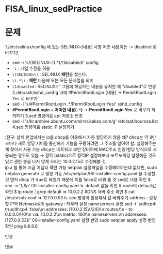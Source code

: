 # FISA_linux_sedPractice
# 문제
1./etc/selinux/config 에 있는 SELINUX=[내용] 사항 어떤 내용이든 -> disabled 로 바꾸기!
- sed -i 's/\(SELINUX=\)\(.*\)/\1disabled/' config
- `-i` : 파일 수정을 허용
- `\(SELINUX=\)` : SELINUX **패턴**을 찾는다.
- `\(.*\)` : **패턴** 다음에 오는 모든 문자열을 의미
- `\1disabled` : SELINUX=" 그룹에 해당하는 내용을 유지한 채 "disabled"로 변경
2./etc/ssh/sshd_config 내에 #PermitRootLogin [내용] → PermitRootLogin Yes 로 바꾸기’
 - sed -i 's/#PermitRootLogin .*/PermitRootLogin Yes/' sshd_config
 - **#PermitRootLogin + 어떠한 내용(`.*`)** → **PermitRootLogin Yes** 로 바꾸기 처리하기
3.sed 명령어로 apt 저장소 변경
 - sed -i 's/kr.archive.ubuntu.com/mirror.kakao.com/g' /etc/apt/sources.list
4.sed 명령어로 static IP 설정하기
 <aside> :전구: 실제 현업에서는 ip를 dhcp를 이용해서 자동 할당하지 않음
 왜?
 dhcp는 약 8만초마다 새로 할당
 서버를 통신해서 기능을 구동하려면 그 주소를 알아야 함. 설정해주는게 찾아서 사용 가능
 dhcp는 네트워크 보안 장비하에 MAC주소 인증/할당 방식으로 사용되는 경우도 있음
 ⇒ 정적 (static)으로 정적IP 설정해보자 포트포워딩 설정해둔 것도 있고 괜한 충돌 나지 않게 우리는 10.0.2.15로 수정해볼 것
 </aside>
 ip a 를 통해 지금 어댑터 확인 가능
 netplan 설정파일을 수정해야하는데 없다면, sudo netplan generate 로 생성 가능
 /etc/netplan/00-installer-config.yaml 을 수정할 것
 먼저 dhcp 가 true로 돼있기 때문에 이를 false로 바꿔 줄 것
 sed로 내용 확인
 $ sed -n '1,$p' 00-installer-config.yaml
 b. default 값들 확인
 # route의 default값 확인
 $ ip route | grep default
 => 10.0.2.2
 #DNS 서버 주소 확인
 $ cat /etc/resolv.conf
 => 127.0.0.53
 b. sed 명령어 활용해서 값 바꿔주기
 address : 설정할 IP와 Netmask설정
 gateway : 라우터 설정
 nameservers 설정
 sed -i 's/dhcp4: true/dhcp4: false\\n      addresses: [10.0.2.15\\/24]\\n      routes:\\n        - to: 0.0.0.0\\/0\\n          via: 10.0.2.2\\n          metric: 100\\n      nameservers:\\n        addresses: [127.0.0.53]/' 00-installer-config.yaml
 설정 반영
 sudo netplan apply
 설정 반영 확인
 ping 8.8.8.8

반응

댓글








